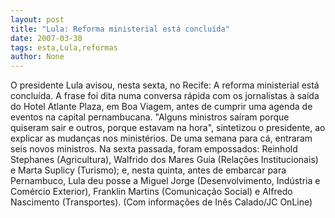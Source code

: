 ```yaml
---
layout: post
title: "Lula: Reforma ministerial está concluída"
date: 2007-03-30
tags: esta,Lula,reformas
author: None
---
```

O presidente Lula avisou, nesta sexta, no Recife:&nbsp;A reforma ministerial está concluída. A frase foi dita numa conversa rápida com os jornalistas à saída do Hotel Atlante Plaza, em Boa Viagem, antes de cumprir uma agenda de eventos na capital pernambucana.
\"Alguns ministros saíram porque quiseram sair e outros, porque estavam na hora\", sintetizou o presidente, ao explicar as mudanças nos ministérios.
De uma semana para cá, entraram seis novos ministros. Na sexta passada, foram empossados: Reinhold Stephanes (Agricultura), Walfrido dos Mares Guia (Relações Institucionais) e Marta Suplicy (Turismo); e, nesta quinta, antes de embarcar para Pernambuco, Lula deu posse a Miguel Jorge (Desenvolvimento, Indústria e Comércio Exterior), Franklin Martins (Comunicação Social) e&nbsp;Alfredo Nascimento (Transportes). 
(Com informações de Inês Calado/JC OnLine) 